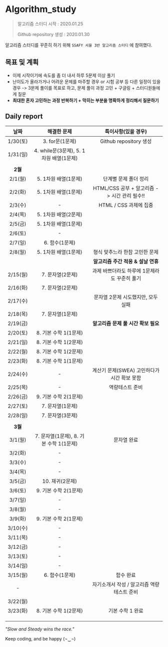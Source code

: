 # Algorithm_study

> 알고리즘 스터디 시작 : 2020.01.25
>
> Github repository 생성 : 2020.01.30



알고리즘 스터디를 꾸준히 하기 위해 `SSAFY 서울 3반 알고리즘 스터디` 에 참여했다.



## 목표 및 계획

- 이제 시작이기에 속도를 좀 더 내서 하루 5문제 이상 풀기
- 난이도가 올라가거나 어려운 문제를 마주할 경우 or 시험 공부 등 다른 일정이 있을 경우 -> 3문제 풀이를 목표로 하고, 문제 풀이 과정 고민 + 구글링 + 스터디원들에게 질문
- **최대한 혼자 고민하는 과정 반복하기 + 막히는 부분을 명확하게 정리해서 질문하기**



## Daily report

|   날짜   |               해결한 문제               |             특이사항(있을 경우)              |
| :------: | :-------------------------------------: | :------------------------------------------: |
| 1/30(토) |             3. for문(1문제)             |            Github repository 생성            |
| 1/31(일) | 4. while문(3문제), 5. 1차원 배열(1문제) |                                              |
|          |                                         |                                              |
| **2월**  |                                         |                                              |
| 2/1(월)  |          5. 1차원 배열(1문제)           |            단계별 문제 폴더 정리             |
| 2/2(화)  |          5. 1차원 배열(1문제)           | HTML/CSS 공부 + 알고리즘 -> 시간 관리 필수!! |
| 2/3(수)  |                    -                    |            HTML / CSS 과제에 집중            |
| 2/4(목)  |          5. 1차원 배열(2문제)           |                                              |
| 2/5(금)  |          5. 1차원 배열(1문제)           |                                              |
| 2/6(토)  |                    -                    |                                              |
| 2/7(일)  |             6. 함수(1문제)              |                                              |
| 2/8(월)  |          5. 1차원 배열(1문제)           |        형식 맞추느라 한참 고민한 문제        |
|          |                                         |      **알고리즘 주간 적응 & 설날 연휴**      |
| 2/15(월) |            7. 문자열(2문제)             | 과제 바쁘더라도 하루에 1문제라도 꾸준히 풀기 |
| 2/16(화) |            7. 문자열(2문제)             |                                              |
| 2/17(수) |                                         |      문자열 2문제 시도했지만, 모두 실패      |
| 2/18(목) |            7. 문자열(1문제)             |                                              |
| 2/19(금) |                                         |     **알고리즘 문제 풀 시간 확보 필요**      |
| 2/20(토) |          8. 기본 수학 1(1문제)          |                                              |
| 2/21(일) |          8. 기본 수학 1(2문제)          |                                              |
| 2/22(월) |          8. 기본 수학 1(2문제)          |                                              |
| 2/23(화) |          8. 기본 수학 1(1문제)          |                                              |
| 2/24(수) |                    -                    | 계산기 문제(SWEA) 고민하다가 시간 확보 못함  |
| 2/25(목) |                    -                    |               역량테스트 준비                |
| 2/26(금) |          9. 기본 수학 2(1문제)          |                                              |
| 2/27(토) |            7. 문자열(1문제)             |                                              |
| 2/28(일) |            7. 문자열(3문제)             |                                              |
|          |                                         |                                              |
| **3월**  |                                         |                                              |
| 3/1(월)  | 7. 문자열(1문제), 8. 기본 수학 1(1문제) |                 문자열 완료                  |
| 3/2(화)  |                    -                    |                                              |
| 3/3(수)  |                    -                    |                                              |
| 3/4(목)  |                    -                    |                                              |
| 3/5(금)  |             10. 재귀(2문제)             |                                              |
| 3/6(토)  |          9. 기본 수학 2(1문제)          |                                              |
| 3/7(일)  |                    -                    |                                              |
| 3/8(월)  |                    -                    |                                              |
| 3/9(화)  |          9. 기본 수학 2(1문제)          |                                              |
| 3/10(수) |                    -                    |                                              |
| 3/11(목) |                    -                    |                                              |
| 3/12(금) |                    -                    |                                              |
| 3/13(토) |                    -                    |                                              |
| 3/14(일) |                    -                    |                                              |
| 3/15(월) |             6. 함수(1문제)              |                  함수 완료                   |
|    -     |                                         |  자기소개서 작성 / 알고리즘 역량테스트 준비  |
| 3/22(월) |                                         |                                              |
| 3/23(화) |          8. 기본 수학 1(2문제)          |               기본 수학 1 완료               |
|          |                                         |                                              |
|          |                                         |                                              |
|          |                                         |                                              |



*"Slow and Steady wins the race."* 

Keep coding, and be happy (¬‿¬)